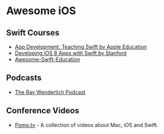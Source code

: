 # Awesome iOS

## Swift Courses
* [App Development: Teaching Swift by Apple Education](https://itunes.apple.com/us/course/app-development-teaching-swift/id1003406963)
* [Developing iOS 8 Apps with Swift by Stanford](https://itunes.apple.com/en/course/developing-ios-8-apps-swift/id961180099)
* [Awesome-Swift-Education](https://github.com/hsavit1/Awesome-Swift-Education)

## Podcasts
* [The Ray Wenderlich Podcast](http://www.raywenderlich.com/rwpodcast)

## Conference Videos
* [Pomo.tv](http://www.pomo.tv/events/) - A collection of videos about Mac, iOS and Swift.

